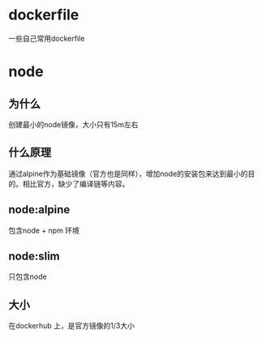 # dockerfile
一些自己常用dockerfile

# node
## 为什么
创建最小的node镜像，大小只有15m左右

## 什么原理
通过alpine作为基础镜像（官方也是同样），增加node的安装包来达到最小的目的。相比官方，缺少了编译链等内容。

## node:alpine
包含node + npm 环境

## node:slim
只包含node

## 大小
在dockerhub 上，是官方镜像的1/3大小
